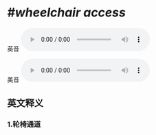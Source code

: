 # ***\#wheelchair access*** 
英音
<audio src="./media/wheelchair access 1_AAC.aac" controls="controls"></audio>

美音
<audio src="./media/wheelchair access2_AAC.aac" controls="controls"></audio>



  

英文释义
---
### 1.**轮椅通道**  


